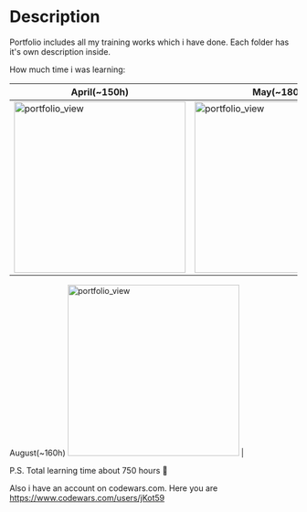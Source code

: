 # Description

  Portfolio includes all my training works which i have done. Each folder has it's own description inside.

  How much time i was learning: 

April(~150h) | May(~180h) | June(~160h) | July(~110h)
----- | ---- | ---- | ---- 
<img width="300" alt="portfolio_view" src="https://sun9-39.userapi.com/impg/ABDMDtAlByd5WV63wkZgaC0CooFyPcanXTe9ZQ/48gGskTBut0.jpg?size=991x1080&quality=96&sign=c87e3ccbe441dc0f64367fa50285a0fd&type=album"> | <img width="300" alt="portfolio_view" src="https://sun9-3.userapi.com/impg/PaGVe5Uyob7G040kDlqoVJyqTJdoa9LClqgdaw/aC2oTZoKvx8.jpg?size=894x1080&quality=96&sign=0e5ed00bde98d7bc2c473b67dbebd013&type=album"> | <img width="300" alt="portfolio_view" src="https://sun9-74.userapi.com/impg/o6WRAsTKWUra1n3ucUpIAC7qSE7A3TX9eWtkng/mqiMq-TqFUI.jpg?size=998x1088&quality=96&sign=a3b19b309eaafbe9a83e7c1fe8840f13&type=album"> | <img width="300" alt="portfolio_view" src="https://sun9-77.userapi.com/impg/_d_Jrm8P3KRr-C0CRMjPdUsQdiNr7UiKiEyLOA/fo8Ef9O22wE.jpg?size=998x1088&quality=96&sign=1056eb1f21c76c7175a421b4f7e0a627&type=album"> 
August(~160h)
<img width="300" alt="portfolio_view" src="https://sun9-86.userapi.com/impg/ZsbaBbdbsxHOU4TNUzQ1fiGUDN8Q3IRgcWYy9w/C_Sq8nqVaEw.jpg?size=693x1080&quality=96&sign=bbd435f159ee1862ab2ccd29aaac8ac2&type=album"> |


P.S. Total learning time about 750 hours :slightly_smiling_face:

Also i have an account on codewars.com. Here you are https://www.codewars.com/users/jKot59
